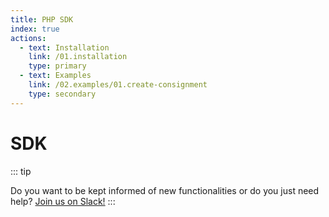 ```yaml
---
title: PHP SDK
index: true
actions:
  - text: Installation
    link: /01.installation
    type: primary
  - text: Examples
    link: /02.examples/01.create-consignment
    type: secondary
---
```


# SDK

::: tip

Do you want to be kept informed of new functionalities or do you just need
help? [Join us on Slack!](https://join.slack.com/t/myparcel-dev/shared_invite/enQtNDkyNTg3NzA1MjM4LTM0Y2IzNmZlY2NkOWFlNTIyODY5YjFmNGQyYzZjYmQzMzliNDBjYzBkOGMwYzA0ZDYzNmM1NzAzNDY1ZjEzOTM)
:::

